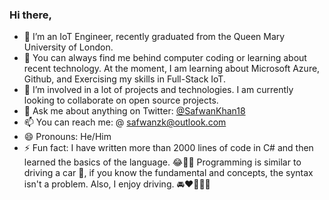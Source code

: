 ### Hi there,

- 🔭 I’m an IoT Engineer, recently graduated from the Queen Mary University of London.
- 🌱 You can always find me behind computer coding or learning about recent technology.
     At the moment, I am learning about Microsoft Azure, Github, and Exercising my skills in Full-Stack IoT. 
- 👯 I’m involved in a lot of projects and technologies. I am currently looking to collaborate on open source projects.
- 💬 Ask me about anything on Twitter: <a href="https://mobile.twitter.com/SafwanKhan18">@SafwanKhan18</a>
- 📫 You can reach me: @ safwanzk@outlook.com
- 😄 Pronouns: He/Him
- ⚡ Fun fact: I have written more than 2000 lines of code in C# and then learned the basics of the language. 😂🤣🤣
               Programming is similar to driving a car 🚙, if you know the fundamental and concepts, the syntax isn't a problem. 
               Also, I enjoy driving. 🚘❤️🤩🤣🤣
